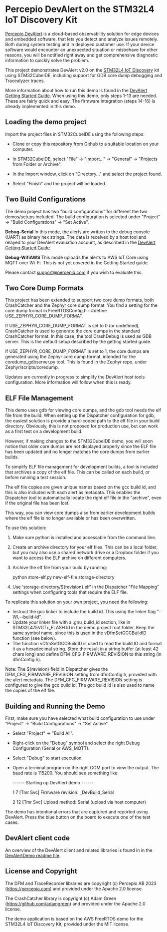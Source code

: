 # Percepio DevAlert on the STM32L4 IoT Discovery Kit
[Percepio DevAlert](https://percepio.com/devalert) is a cloud-based observability solution for edge devices and embedded software,
that lets you detect and analyze issues remotely. Both during system testing and in deployed customer use. 
If your device software would encounter an unexpected situation or misbehave for other reasons, you will be notified right away
and get comprehensive diagnostic information to quickly solve the problem.

This project demonstrates DevAlert v2.0 on the [STM32L4 IoT Discovery](https://www.st.com/en/evaluation-tools/b-l475e-iot01a.html) kit using STM32CubeIDE, including support for GDB core dump debugging and Tracealyzer traces.

More information about how to run this demo is found in the [DevAlert Getting Started Guide](https://percepio.com/getstarted/devalert-guide.pdf). When using this demo, only steps 1-13 are needed. These are fairly quick and easy. The firmware integration (steps 14-16) is already implemented in this demo.

## Loading the demo project

Import the project files in STM32CubeIDE using the following steps:

- Clone or copy this repository from Github to a suitable location on your computer.

- In STM32CubeIDE, select "File" -> "Import..." -> "General" -> "Projects from Folder or Archive".

- In the Import window, click on "Directory..." and select the project found.
	
- Select "Finish" and the project will be loaded.

## Two Build Configurations

The demo project has two "build configurations" for different the two demos/setups included.
The build configuration is selected under "Project" -> "Build Configurations" -> "Set Active". 

**Debug-Serial**
In this mode, the alerts are written to the debug console (UART) as binary hex strings.
The data is received by a host tool and relayed to your DevAlert evaluation account, as described in the [DevAlert Getting Started Guide](https://percepio.com/devalert/gettingstarted/). 

**Debug-WifiAWS**
This mode uploads the alerts to AWS IoT Core using MQTT over Wi-Fi. This is not yet covered in the Getting Started guide. 

Please contact support@percepio.com if you wish to evaluate this.

## Two Core Dump Formats

This project has been extended to support two core dump formats, both CrashCatcher and the Zephyr core dump format.
You find a setting for the core dump format in FreeRTOSConfig.h - #define USE_ZEPHYR_CORE_DUMP_FORMAT.

If USE_ZEPHYR_CORE_DUMP_FORMAT is set to 0 (or undefined), CrashCatcher is used to generate the core dumps in the standard CrashCatcher format.
In this case, the tool CrashDebug is used as GDB server. This is the default setup described by the getting started guide.

If USE_ZEPHYR_CORE_DUMP_FORMAT is set to 1, the core dumps are generated using the Zephyr core dump format, intended for the coredump_gdbserver.py tool.
This is found in the Zephyr repo, under Zephyr/scripts/coredump. 

Updates are currently in progress to simplify the DevAlert host tools configuration. More information will follow when this is ready.

## ELF File Management

This demo uses gdb for viewing core dumps, and the gdb tool needs the elf file from the build.
When setting up the Dispatcher configuration for gdb, the easiest solution is provide a hard-coded path to the elf file in your build directory.
Obviously, this is not proposed for production use, but can work as a first test on a development build.

However, if making changes to the STM32CubeIDE demo, you will soon notice that older core dumps are not displayed properly
since the ELF file has been updated and no longer matches the core dumps from earlier builds. 

To simplify ELF file management for development builds, a tool is included that archives a copy of the elf file. This can be called on each build, or before running a test session. 

The elf file copies are given unique names based on the gcc build id, and this is also included with each alert as metadata.
This enables the Dispatcher tool to automatically locate the right elf file in the "archive", even if the original file has been lost.

This way, you can view core dumps also from earlier development builds where the elf file is no longer available or has been overwritten.

To use this solution:

1. Make sure python is installed and accessable from the command line.

2. Create an archive directory for your elf files. This can be a local folder, but you may also use a shared network drive or a Dropbox folder if you want to access the ELF archive on different computers. 

3. Archive the elf file from your build by running:

    python store-elf.py new-elf-file storage-directory

4. Use 'storage-directory/${revision}.elf' in the Dispatcher "File Mapping" settings when configuring tools that require the ELF file.

To replicate this solution on your own project, you need the following:
- Instruct the gcc linker to include the build id. This using the linker flag "-Wl,--build-id".
- Update your linker file with a .gnu_build_id section, like in STM32L475VGTx_FLASH.ld in the demo project root folder.
  Keep the same symbol name, since this is used in the vDfmSetGCCBuildID function (see below).
- The function vDfmSetGCCBuildID is used to read the build ID and format it as a hexadecimal string. 
  Store the result in a string buffer (at least 42 chars long) and define DFM_CFG_FIRMWARE_REVISION to this string (in dfmConfig.h).

Note: The ${revision} field in Dispatcher gives the DFM_CFG_FIRMWARE_REVISION setting from dfmConfig.h, provided with the alert metadata. 
The DFM_CFG_FIRMWARE_REVISION setting is configured to give the gcc build id. The gcc build id is also used to name the copies of the elf file.

## Building and Running the Demo

First, make sure you have selected what build configuration to use under "Project" -> "Build Configurations" -> "Set Active".

- Select "Project" -> "Build All".

- Right-click on the "Debug" symbol and select the right Debug Configuration (Serial or AWS_MQTT).

- Select "Debug" to start execution

- Open a terminal program on the right COM port to view the output. The baud rate is 115200. 
  You should see something like:

    ------ Starting up DevAlert demo ------

    1 7 [Tmr Svc] Firmware revision: _DevBuild_Serial

    2 12 [Tmr Svc] Upload method: Serial (upload via host computer)	

The demo has intentional errors that are captured and reported using DevAlert.
Press the blue button on the board to execute one of the test cases.

## DevAlert client code
An overview of the DevAlert client and related libraries is found in in the [DevAlertDemo readme file](https://github.com/johankraft/DevAlertDemoSTM32L475/blob/main/DevAlertDemo/README.md). 

## License and Copyright

The DFM and TraceRecorder libraries are copyright (c) Percepio AB 2023 (https://percepio.com) and provided under the Apache 2.0 license.

The CrashCatcher library is copyright (c) Adam Green (https://github.com/adamgreen) and provided under the Apache 2.0 license.

The demo application is based on the AWS FreeRTOS demo for the STM32L4 IoT Discovery Kit, provided under the MIT license. 
